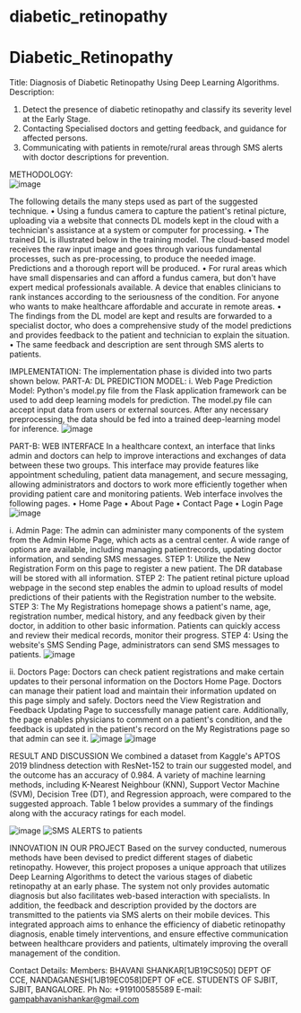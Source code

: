 # diabetic_retinopathy
# Diabetic_Retinopathy
Title: Diagnosis of Diabetic Retinopathy Using Deep Learning Algorithms.
Description: 
1. Detect the presence of diabetic retinopathy and classify its severity level at the Early Stage. 
2. Contacting Specialised doctors and getting feedback, and guidance for affected persons.
3. Communicating with patients in remote/rural areas through SMS alerts with doctor descriptions for prevention.

METHODOLOGY:      
![image](https://github.com/ngyadav/diabetic_retinopathy/assets/118537866/7abd071a-a691-4aa4-8b68-70f43bb37c00)

The following details the many steps used as part of the suggested technique.
• Using a fundus camera to capture the patient's retinal picture, uploading via a website that connects DL models kept in the cloud with a technician's assistance at a system or computer for processing.
• The trained DL is illustrated below in the training model. The cloud-based model receives the raw input image and goes through various fundamental processes, such as pre-processing, to produce the needed image. Predictions and a thorough report will be produced.
• For rural areas which have small dispensaries and can afford a fundus camera, but don't have expert medical professionals available. A device that enables clinicians to rank instances according to the seriousness of the condition. For anyone who wants to make healthcare affordable and accurate in remote areas.
• The findings from the DL model are kept and results are forwarded to a specialist doctor, who does a comprehensive study of the model predictions and provides feedback to the patient and technician to explain the situation.
• The same feedback and description are sent through SMS alerts to patients.

IMPLEMENTATION:
The implementation phase is divided into two parts shown below.
PART-A: DL PREDICTION MODEL:
i. Web Page Prediction Model:
Python's model.py file from the Flask application framework can be used to add deep learning models for prediction. The model.py file can accept input data from users or external sources. After any necessary preprocessing, the data should be fed into a trained deep-learning model for inference.
![image](https://github.com/ngyadav/diabetic_retinopathy/assets/118537866/d838b274-da77-4a5a-b2eb-cbf631df78c2)

PART-B: WEB INTERFACE
In a healthcare context, an interface that links admin and doctors can help to improve interactions and exchanges of data between these two groups. This interface may provide features like appointment scheduling, patient data management, and secure messaging, allowing administrators and doctors to work more efficiently together when providing patient care and monitoring patients.
Web interface involves the following pages.
• Home Page
• About Page
• Contact Page
• Login Page
![image](https://github.com/ngyadav/diabetic_retinopathy/assets/118537866/3af3b175-2492-4653-b7fb-47c8b5a41cd3)

i. Admin Page:
The admin can administer many components of the system from the Admin Home Page, which acts as a central center. A wide range of options are available, including managing patientrecords, updating doctor information, and sending SMS messages.
STEP 1: Utilize the New Registration Form on this page to register a new patient. The DR database will be stored with all information.
STEP 2: The patient retinal picture upload webpage in the second step enables the admin to upload results of model predictions of their patients with the Registration number to the website.
STEP 3: The My Registrations homepage shows a patient's name, age, registration number, medical history, and any feedback given by their doctor, in addition to other basic information. Patients can quickly access and review their medical records, monitor their progress.
STEP 4: Using the website's SMS Sending Page, administrators can send SMS messages to patients.
![image](https://github.com/ngyadav/diabetic_retinopathy/assets/118537866/d8ad8fd4-dcb3-48b4-8a70-20765cfb8fd8)

ii. Doctors Page:
Doctors can check patient registrations and make certain updates to their personal information on the Doctors Home Page. Doctors can manage their patient load and maintain their information updated on this page simply and safely. Doctors need the View Registration and Feedback Updating Page to successfully manage patient care. Additionally, the page enables physicians to comment on a patient's condition, and the feedback is updated in the patient's record on the My Registrations page so that admin can see it.
![image](https://github.com/ngyadav/diabetic_retinopathy/assets/118537866/e3a236a6-e24b-4665-a706-d3dd283af4df)
![image](https://github.com/ngyadav/diabetic_retinopathy/assets/118537866/7ee83e96-e892-40a9-862e-8d82786b3b18)

RESULT AND DISCUSSION
We combined a dataset from Kaggle's APTOS 2019 blindness detection with ResNet-152 to train our suggested model, and the outcome has an accuracy of 0.984. A variety of machine learning methods, including K-Nearest Neighbour (KNN), Support Vector Machine (SVM), Decision Tree (DT), and Regression approach, were compared to the suggested approach. Table 1 below provides a summary of the findings along with the accuracy ratings for each model.

![image](https://github.com/ngyadav/diabetic_retinopathy/assets/118537866/16221986-cd9c-456c-a48d-bef74254b415)
![SMS ALERTS to patients](https://github.com/ngyadav/diabetic_retinopathy/assets/118537866/47a5b95c-7c89-41b7-a2b6-0f494e43bf55)


INNOVATION IN OUR PROJECT
Based on the survey conducted, numerous methods have been devised to predict different stages of diabetic retinopathy. However, this project proposes a unique approach that utilizes Deep Learning Algorithms to detect the various stages of diabetic retinopathy at an early phase. The system not only provides automatic diagnosis but also facilitates web-based interaction with specialists. In addition, the feedback and description provided by the doctors are transmitted to the patients via SMS alerts on their mobile devices. This integrated approach aims to enhance the efficiency of diabetic retinopathy diagnosis, enable timely interventions, and ensure effective communication between healthcare providers and patients, ultimately improving the overall management of the condition.

Contact Details:
Members: BHAVANI SHANKAR[1JB19CS050] DEPT OF CCE, NANDAGANESH[1JB19EC058]DEPT OF eCE. STUDENTS OF SJBIT, SJBIT, BANGALORE.
Ph No: +919100585589 
E-mail: gampabhavanishankar@gmail.com
